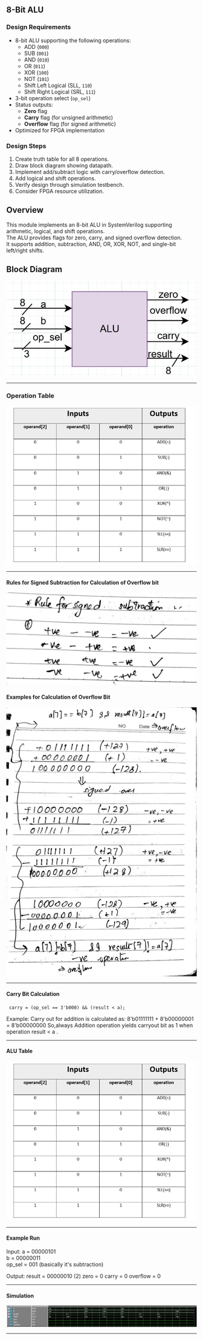 ## 8-Bit ALU  

###  Design Requirements
- 8-bit ALU supporting the following operations:
  - ADD (`000`)
  - SUB (`001`)
  - AND (`010`)
  - OR  (`011`)
  - XOR (`100`)
  - NOT (`101`)
  - Shift Left Logical (SLL, `110`)
  - Shift Right Logical (SRL, `111`)
- 3-bit operation select (`op_sel`)
- Status outputs:
  - **Zero** flag
  - **Carry** flag (for unsigned arithmetic)
  - **Overflow** flag (for signed arithmetic)
- Optimized for FPGA implementation

###  Design Steps
1. Create truth table for all 8 operations.
2. Draw block diagram showing datapath.
3. Implement add/subtract logic with carry/overflow detection.
4. Add logical and shift operations.
5. Verify design through simulation testbench.
6. Consider FPGA resource utilization.
## Overview  
This module implements an 8-bit ALU in SystemVerilog supporting arithmetic, logical, and shift operations.  
The ALU provides flags for zero, carry, and signed overflow detection.  
It supports addition, subtraction, AND, OR, XOR, NOT, and single-bit left/right shifts.  


##  Block Diagram
![ALU](alu_lab1.jpg)

---
###  Operation Table

![ALU](alu_table.jpg)

--- 

#### Rules for Signed Subtraction for Calculation of Overflow bit

![ALU](rule.jpg)

#### Examples for Calculation of Overflow Bit
![ALU](example.jpg)

---
#### Carry Bit Calculation
```text
 carry = (op_sel == 3'b000) && (result < a);
 ```
  Example: Carry out for addition is calculated as:
   8'b01111111 + 8'b00000001 = 8'b00000000 
So,always Addition operation yields carryout bit as 1 when operation result < a .

---
 
#### ALU Table

![ALU](alu_table.jpg)

---

#### Example Run

Input:
a = 00000101  
b = 00000011  
op_sel = 001 (basically it's subtraction)

Output:
result = 00000010 (2)
zero = 0
carry = 0
overflow = 0

---

#### Simulation
![ALU](alu_8bit.jpg)

---

